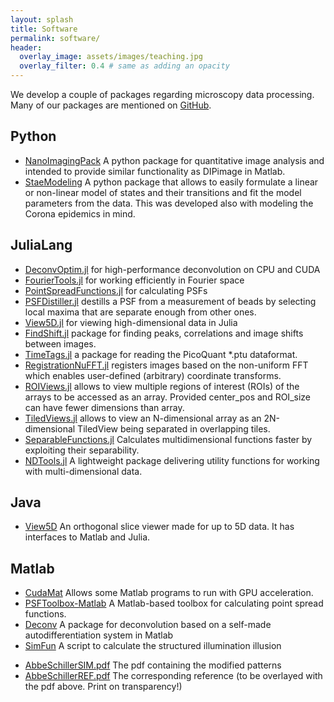 ```yaml
---
layout: splash 
title: Software 
permalink: software/
header:
  overlay_image: assets/images/teaching.jpg
  overlay_filter: 0.4 # same as adding an opacity
---
```



We develop a couple of packages regarding microscopy data processing.
Many of our packages are mentioned on [GitHub](https://github.com/bionanoimaging).

## Python
* [NanoImagingPack](https://gitlab.com/bionanoimaging/nanoimagingpack) A python package for quantitative image analysis and intended to provide similar functionality as DIPimage in Matlab.
* [StaeModeling](https://github.com/RainerHeintzmann/StateModeling) A python package that allows to easily formulate a linear or non-linear model of states and their transitions and fit the model parameters from the data. This was developed also with modeling the Corona epidemics in mind.

## JuliaLang
* [DeconvOptim.jl](https://github.com/roflmaostc/DeconvOptim.jl) for high-performance deconvolution on CPU and CUDA
* [FourierTools.jl](https://github.com/bionanoimaging/FourierTools.jl/) for working efficiently in Fourier space
* [PointSpreadFunctions.jl](https://github.com/RainerHeintzmann/PointSpreadFunctions.jl/) for calculating PSFs
* [PSFDistiller.jl](https://github.com/bionanoimaging/PSFDistiller.jl) destills a PSF from a measurement of beads by selecting local maxima that are separate enough from other ones.
* [View5D.jl](https://github.com/RainerHeintzmann/View5D.jl) for viewing high-dimensional data in Julia
* [FindShift.jl](https://github.com/RainerHeintzmann/FindShift.jl) package for finding peaks, correlations and image shifts between images.
* [TimeTags.jl](https://github.com/RainerHeintzmann/TimeTags.jl) a package for reading the PicoQuant *.ptu dataformat.
* [RegistrationNuFFT.jl](https://github.com/RainerHeintzmann/RegistrationNuFFT.jl) registers images based on the non-uniform FFT which enables user-defined (arbitrary) coordinate transforms.
* [ROIViews.jl](https://github.com/RainerHeintzmann/ROIViews.jl) allows to view multiple regions of interest (ROIs) of the arrays to be accessed as an array. Provided center_pos and ROI_size can have fewer dimensions than array.
* [TiledViews.jl](https://github.com/bionanoimaging/TiledViews.jl) allows to view an N-dimensional array as an 2N-dimensional TiledView being separated in overlapping tiles.
* [SeparableFunctions.jl](https://github.com/bionanoimaging/SeparableFunctions.jl) Calculates multidimensional functions faster by exploiting their separability.
* [NDTools.jl](https://github.com/bionanoimaging/NDTools.jl) A lightweight package delivering utility functions for working with multi-dimensional data.

## Java
* [View5D](https://github.com/bionanoimaging/View5D) An orthogonal slice viewer made for up to 5D data. It has interfaces to Matlab and Julia.

## Matlab
* [CudaMat](https://github.com/RainerHeintzmann/CudaMat) Allows some Matlab programs to run with GPU acceleration.
* [PSFToolbox-Matlab](https://github.com/bionanoimaging/PSFToolbox-Matlab) A Matlab-based toolbox for calculating point spread functions.
* [Deconv](https://github.com/RainerHeintzmann/Deconv) A package for deconvolution based on a self-made autodifferentiation system in Matlab
* [SimFun](https://cloud.uni-jena.de/s/o3HmtKj5w3TibaJ) A script to calculate the structured illumination illusion
+ [AbbeSchillerSIM.pdf](https://cloud.uni-jena.de/s/BDrg63Hwr3L3CQK) The pdf containing the modified patterns
+ [AbbeSchillerREF.pdf](https://cloud.uni-jena.de/s/3GiBcBd7gniJJxG) The corresponding reference (to be overlayed with the pdf above. Print on transparency!)

